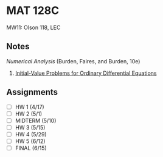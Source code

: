 # MAT 128C
MW11: Olson 118, LEC
## Notes
*Numerical Analysis* (Burden, Faires, and Burden, 10e)
1. [Initial-Value Problems for Ordinary Differential Equations](ivp-theory.md)
## Assignments
- [ ] HW 1 (4/17)
- [ ] HW 2 (5/1)
- [ ] MIDTERM (5/10)
- [ ] HW 3 (5/15)
- [ ] HW 4 (5/29)
- [ ] HW 5 (6/12)
- [ ] FINAL (6/15)